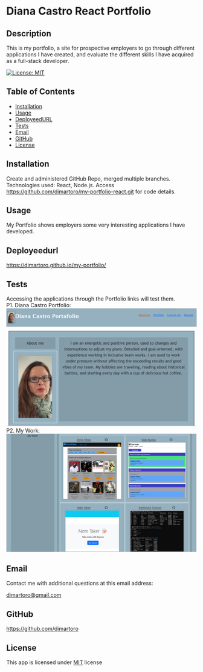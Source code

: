 
# Diana Castro React Portfolio

## Description
This is my portfolio, a site for prospective employers to go through different applications I have created, and evaluate the different skills I have acquired as a full-stack developer.

  [![License: MIT](https://img.shields.io/badge/License-MIT-yellow.svg)](https://opensource.org/licenses/MIT)

## Table of Contents
- [Installation](#installation)
- [Usage](#usage)
- [DeployeedURL](#deployeedurl)
- [Tests](#tests)
- [Email](#email)
- [GitHub](#github)
- [License](#license)

## Installation
Create and administered GitHub Repo, merged multiple branches. Technologies used: React, Node.js.  Access https://github.com/dimartoro/my-portfolio-react.git for code details. 

## Usage
My Portfolio shows employers some very interesting applications I have developed.

## Deployeedurl
https://dimartoro.github.io/my-portfolio/

## Tests
Accessing the applications through the Portfolio links will test them.  
P1. Diana Castro Portfolio:           
![alt "DC Portfolio"](./src/assets/images/dcportfolio.png)        
P2. My Work:          
![alt "My Work"](./src/assets/images/mywork.png) 

## Email
Contact me with additional questions at this email address:

dimartoro@gmail.com

## GitHub
https://github.com/dimartoro

## License
This app is licensed under [MIT](https://choosealicense.com/licenses/mit/) license



